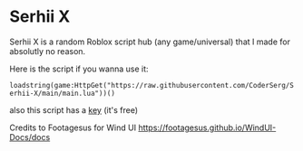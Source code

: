 # Serhii X
Serhii X is a random Roblox script hub (any game/universal) that I made for absolutly no reason.

Here is the script if you wanna use it:

```loadstring(game:HttpGet("https://raw.githubusercontent.com/CoderSerg/Serhii-X/main/main.lua"))()```

also this script has a [key](https://youtube.com) (it's free)


Credits to Footagesus for Wind UI
https://footagesus.github.io/WindUI-Docs/docs
